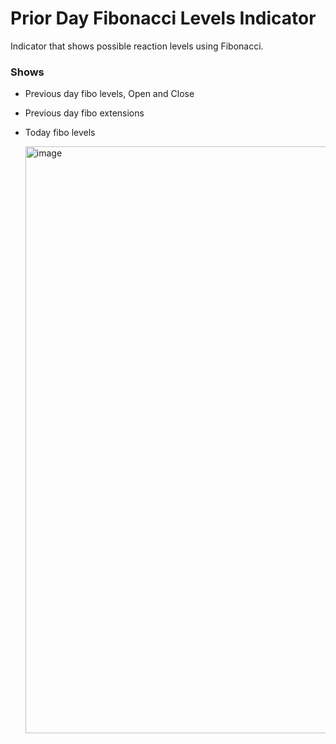 # Prior Day Fibonacci Levels Indicator

Indicator that shows possible reaction levels using Fibonacci.

### Shows
- Previous day fibo levels, Open and Close
- Previous day fibo extensions
- Today fibo levels

  <img width="1073" height="939" alt="image" src="https://github.com/user-attachments/assets/f8260be4-3ef1-44a2-a3df-198242e906b8" />

